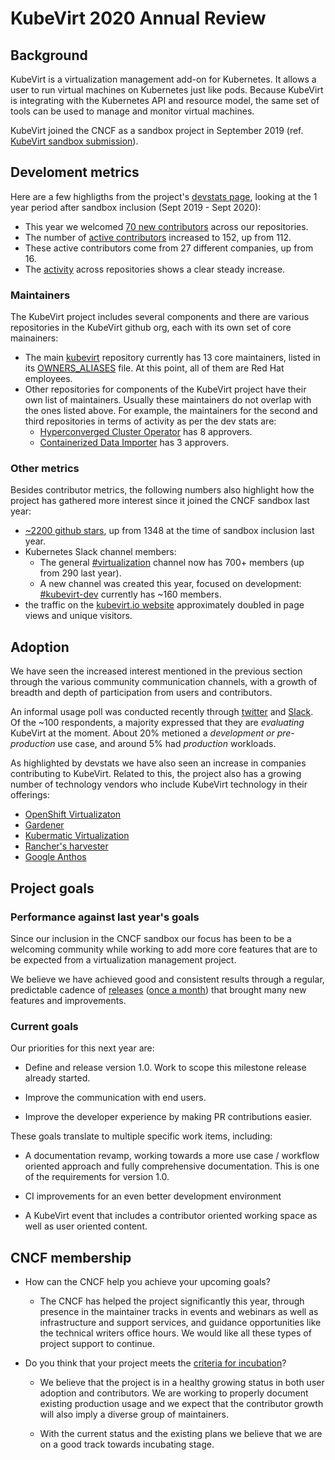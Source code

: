 # KubeVirt 2020 Annual Review

## Background

KubeVirt is a virtualization management add-on for Kubernetes. It allows a user
to run virtual machines on Kubernetes just like pods. Because KubeVirt is
integrating with the Kubernetes API and resource model, the same set of tools
can be used to manage and monitor virtual machines.

KubeVirt joined the CNCF as a sandbox project in September 2019 (ref.
[KubeVirt sandbox submission](https://github.com/cncf/toc/blob/master/proposals/sandbox/kubevirt.adoc)).

## Develoment metrics

Here are a few highligths from the project's [devstats
page](https://kubevirt.devstats.cncf.io/), looking at the 1 year period after
sandbox inclusion (Sept 2019 - Sept 2020):

 - This year we welcomed [70 new contributors](https://kubevirt.devstats.cncf.io/d/52/new-contributors-table?orgId=1&from=1567288800000&to=1598997599000) across our repositories.
 - The number of [active contributors](https://kubevirt.devstats.cncf.io/d/7/companies-contributing-in-repository-groups?orgId=1&from=1567288800000&to=1598997599000&var-period=m&var-repogroup_name=All)
   increased to 152, up from 112.
 - These active contributors come from 27 different companies, up from 16.
 - The
   [activity](https://kubevirt.devstats.cncf.io/d/1/activity-repository-groups?orgId=1&from=1567288800000&to=1598997599000&var-period=d7&var-repogroups=All)
   across repositories shows a clear steady increase.
 
### Maintainers

The KubeVirt project includes several components and there are various
repositories in the KubeVirt github org, each with its own set of core
mainainers:

 - The main [kubevirt](https://github.com/kubevirt/kubevirt) repository
   currently has 13 core maintainers, listed in its
   [OWNERS_ALIASES](https://github.com/kubevirt/kubevirt/blob/master/OWNERS_ALIASES)
   file. At this point, all of them are Red Hat employees.
 - Other repositories for components of the KubeVirt project have their own list
   of maintainers. Usually these maintainers do not overlap with the ones listed
   above. For example, the maintainers for the second and third repositories in
   terms of activity as per the dev stats are:
   - [Hyperconverged Cluster Operator](https://github.com/kubevirt/hyperconverged-cluster-operator/blob/master/OWNERS_ALIASES) has 8 approvers.
   - [Containerized Data Importer](https://github.com/kubevirt/containerized-data-importer/blob/master/OWNERS_ALIASES) has 3 approvers.


### Other metrics

Besides contributor metrics, the following numbers also highlight how the
project has gathered more interest since it joined the CNCF sandbox last year:

 - [~2200 github stars](https://github.com/kubevirt/kubevirt/stargazers), up from 1348 at the time of sandbox inclusion last year.
 - Kubernetes Slack channel members:
   - The general [#virtualization](https://kubernetes.slack.com/archives/C8ED7RKFE) channel now has 700+ members (up from 290 last year).
   - A new channel was created this year, focused on development:
     [#kubevirt-dev](https://kubernetes.slack.com/archives/C0163DT0R8X)
     currently has ~160 members.
 - the traffic on the [kubevirt.io website](https://kubevirt.io) approximately
   doubled in page views and unique visitors.

## Adoption

We have seen the increased interest mentioned in the previous section through
the various community communication channels, with a growth of breadth and depth
of participation from users and contributors.

An informal usage poll was conducted recently through
[twitter](https://twitter.com/kubevirt/status/1319251272772603904) and
[Slack](https://kubernetes.slack.com/archives/C8ED7RKFE/p1603368795347300). Of
the ~100 respondents, a majority expressed that they are _evaluating_ KubeVirt
at the moment. About 20% metioned a _development or pre-production_ use case,
and around 5% had _production_ workloads.

As highlighted by devstats we have also seen an increase in companies
contributing to KubeVirt. Related to this, the project also has a growing number
of technology vendors who include KubeVirt technology in their offerings:

  - [OpenShift Virtualizaton](https://www.openshift.com/learn/topics/virtualization/)
  - [Gardener](https://gardener.cloud/blog/2020-10/00/)
  - [Kubermatic Virtualization](https://www.kubermatic.com/products/kubevirt/)
  - [Rancher's harvester](https://github.com/rancher/harvester/blob/766abd06561b059c1af623aacc4e505db471ceee/deploy/charts/harvester/README.md)
  - [Google Anthos](https://youtu.be/RE0A3kHT3LA?t=126)

## Project goals

### Performance against last year's goals

Since our inclusion in the CNCF sandbox our focus has been to be a welcoming
community while working to add more core features that are to be expected from a
virtualization management project.

We believe we have achieved good and consistent results through a regular,
predictable cadence of [releases](https://github.com/kubevirt/kubevirt/releases)
([once a month](https://kubevirt.io/blogs/releases.html)) that brought many new
features and improvements.

### Current goals

Our priorities for this next year are:

 - Define and release version 1.0. Work to scope this milestone release already
   started.

 - Improve the communication with end users.

 - Improve the developer experience by making PR contributions easier.

These goals translate to multiple specific work items, including:

 - A documentation revamp, working towards a more use case / workflow oriented
   approach and fully comprehensive documentation. This is one of the
   requirements for version 1.0.

 - CI improvements for an even better development environment

 - A KubeVirt event that includes a contributor oriented working space as
   well as user oriented content.

## CNCF membership

 - How can the CNCF help you achieve your upcoming goals?
 
   - The CNCF has helped the project significantly this year, through presence
     in the maintainer tracks in events and webinars as well as infrastructure
     and support services, and guidance opportunities like the technical writers
     office hours. We would like all these types of project support to continue.

 - Do you think that your project meets the [criteria for
   incubation](https://github.com/cncf/toc/blob/master/process/graduation_criteria.adoc#incubating-stage)?
 
   - We believe that the project is in a healthy growing status in both user
     adoption and contributors. We are working to properly document existing
     production usage and we expect that the contributor growth will also imply
     a diverse group of maintainers.

   - With the current status and the existing plans we believe that we are on a
     good track towards incubating stage.

